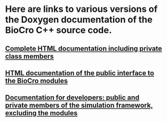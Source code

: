 # Here are links to various versions of the Doxygen documentation of the BioCro C++ source code.

## [Complete HTML documentation including private class members](doxygen_docs_complete)

## [HTML documentation of the public interface to the BioCro modules](doxygen_docs_modules)

## [Documentation for developers: public and private members of the simulation framework, excluding the modules](doxygen_docs_framework)
